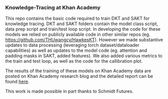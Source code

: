 ### Knowledge-Tracing at Khan Academy

This repo contains the basic code required to train DKT and SAKT for knowledge tracing. DKT and SAKT folders contain the model class script, data prep script and train/test loop script.
In developing the code for these models we relied on publicly available code in other similar repos (eg. https://github.com/THUwangcy/HawkesKT). 
However we made substantive updates to data processing (leveraging torch dataset/dataloader capabilities) as well as updates to the model code (eg. attention and padding masks in SAKT, added features). 
We also added various metrics to the train and test loop, as well as the code for the callibration plot. 

The results of the training of these models on Khan Academy data are posted on Khan Academy research blog and the detailed report can be found [here]([url](https://drive.google.com/file/d/1nMc1vgVLw7v2Gug-RL4Nse1yry53kYlX/view?usp=drive_link)). 

This work is made possible in part thanks to Schmidt Futures. 
